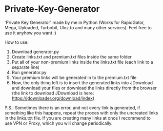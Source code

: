 # Private-Key-Generator
'Private Key Generator' made by me in Python (Works for RapidGator, Mega, Uploaded, Turbobit, Uloz.to and many other services). Feel free to use it anyhow you want :)

How to use:

1. Download generator.py
2. Create links.txt and premium.txt files inside the same folder
3. Put all of your non-premium links inside the links.txt file (each link to a separate line)
4. Run generator.py
5. Your premium links will be generated in to the premium.txt file
6. Now, the only thing left is to insert the generated links into JDownload and download your files or download the links directly from the browser (the link to download JDownload is here: https://jdownloader.org/download/index)

P.S.: Sometimes there is an error, and not every link is generated, if something like this happens, repeat the proces with only the uncreated links in the links.txt file. If you are creating many links at once I recommend to use VPN or Proxy, which you will change periodically.
